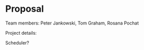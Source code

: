 # Proposal

Team members: Peter Jankowski, Tom Graham, Rosana Pochat

Project details:

Scheduler?


